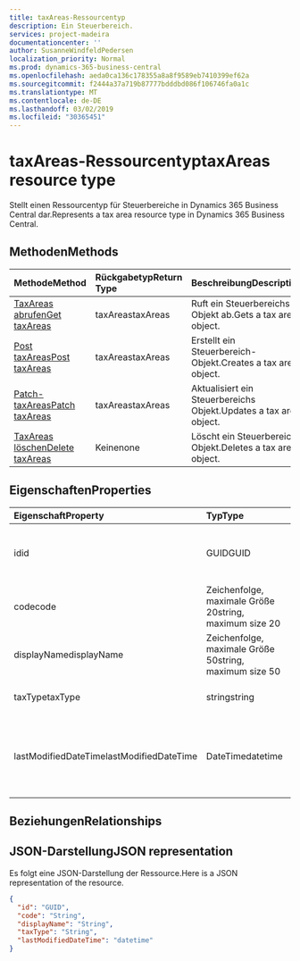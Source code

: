 ```yaml
---
title: taxAreas-Ressourcentyp
description: Ein Steuerbereich.
services: project-madeira
documentationcenter: ''
author: SusanneWindfeldPedersen
localization_priority: Normal
ms.prod: dynamics-365-business-central
ms.openlocfilehash: aeda0ca136c178355a8a8f9589eb7410399ef62a
ms.sourcegitcommit: f2444a37a719b87777bdddbd086f106746fa0a1c
ms.translationtype: MT
ms.contentlocale: de-DE
ms.lasthandoff: 03/02/2019
ms.locfileid: "30365451"
---
```

# <a name="taxareas-resource-type"></a><span data-ttu-id="c819d-103">taxAreas-Ressourcentyp</span><span class="sxs-lookup"><span data-stu-id="c819d-103">taxAreas resource type</span></span>
<span data-ttu-id="c819d-104">Stellt einen Ressourcentyp für Steuerbereiche in Dynamics 365 Business Central dar.</span><span class="sxs-lookup"><span data-stu-id="c819d-104">Represents a tax area resource type in Dynamics 365 Business Central.</span></span>

## <a name="methods"></a><span data-ttu-id="c819d-105">Methoden</span><span class="sxs-lookup"><span data-stu-id="c819d-105">Methods</span></span>
| <span data-ttu-id="c819d-106">Methode</span><span class="sxs-lookup"><span data-stu-id="c819d-106">Method</span></span>       | <span data-ttu-id="c819d-107">Rückgabetyp</span><span class="sxs-lookup"><span data-stu-id="c819d-107">Return Type</span></span>  |<span data-ttu-id="c819d-108">Beschreibung</span><span class="sxs-lookup"><span data-stu-id="c819d-108">Description</span></span>|
|:---------------|:--------|:----------|
|[<span data-ttu-id="c819d-109">TaxAreas abrufen</span><span class="sxs-lookup"><span data-stu-id="c819d-109">Get taxAreas</span></span>](../api/dynamics-taxarea-get.md)|<span data-ttu-id="c819d-110">taxAreas</span><span class="sxs-lookup"><span data-stu-id="c819d-110">taxAreas</span></span>|<span data-ttu-id="c819d-111">Ruft ein Steuerbereichs Objekt ab.</span><span class="sxs-lookup"><span data-stu-id="c819d-111">Gets a tax area object.</span></span>|
|[<span data-ttu-id="c819d-112">Post taxAreas</span><span class="sxs-lookup"><span data-stu-id="c819d-112">Post taxAreas</span></span>](../api/dynamics-create-taxarea.md)|<span data-ttu-id="c819d-113">taxAreas</span><span class="sxs-lookup"><span data-stu-id="c819d-113">taxAreas</span></span>|<span data-ttu-id="c819d-114">Erstellt ein Steuerbereich-Objekt.</span><span class="sxs-lookup"><span data-stu-id="c819d-114">Creates a tax area object.</span></span>|
|[<span data-ttu-id="c819d-115">Patch-taxAreas</span><span class="sxs-lookup"><span data-stu-id="c819d-115">Patch taxAreas</span></span>](../api/dynamics-taxarea-update.md)|<span data-ttu-id="c819d-116">taxAreas</span><span class="sxs-lookup"><span data-stu-id="c819d-116">taxAreas</span></span>|<span data-ttu-id="c819d-117">Aktualisiert ein Steuerbereichs Objekt.</span><span class="sxs-lookup"><span data-stu-id="c819d-117">Updates a tax area object.</span></span>|
|[<span data-ttu-id="c819d-118">TaxAreas löschen</span><span class="sxs-lookup"><span data-stu-id="c819d-118">Delete taxAreas</span></span>](../api/dynamics-taxarea-delete.md)|<span data-ttu-id="c819d-119">Keine</span><span class="sxs-lookup"><span data-stu-id="c819d-119">none</span></span>|<span data-ttu-id="c819d-120">Löscht ein Steuerbereichs Objekt.</span><span class="sxs-lookup"><span data-stu-id="c819d-120">Deletes a tax area object.</span></span>|

## <a name="properties"></a><span data-ttu-id="c819d-121">Eigenschaften</span><span class="sxs-lookup"><span data-stu-id="c819d-121">Properties</span></span>
| <span data-ttu-id="c819d-122">Eigenschaft</span><span class="sxs-lookup"><span data-stu-id="c819d-122">Property</span></span>     | <span data-ttu-id="c819d-123">Typ</span><span class="sxs-lookup"><span data-stu-id="c819d-123">Type</span></span>   |<span data-ttu-id="c819d-124">Beschreibung</span><span class="sxs-lookup"><span data-stu-id="c819d-124">Description</span></span>|
|:---------------|:--------|:----------|
|<span data-ttu-id="c819d-125">id</span><span class="sxs-lookup"><span data-stu-id="c819d-125">id</span></span>|<span data-ttu-id="c819d-126">GUID</span><span class="sxs-lookup"><span data-stu-id="c819d-126">GUID</span></span>|<span data-ttu-id="c819d-127">Die eindeutige ID des Steuerbereichs.</span><span class="sxs-lookup"><span data-stu-id="c819d-127">The unique ID of the tax area.</span></span> <span data-ttu-id="c819d-128">Nicht bearbeitbar.</span><span class="sxs-lookup"><span data-stu-id="c819d-128">Non-editable.</span></span>|
|<span data-ttu-id="c819d-129">code</span><span class="sxs-lookup"><span data-stu-id="c819d-129">code</span></span>|<span data-ttu-id="c819d-130">Zeichenfolge, maximale Größe 20</span><span class="sxs-lookup"><span data-stu-id="c819d-130">string, maximum size 20</span></span>| <span data-ttu-id="c819d-131">Der Code des Steuerbereichs.</span><span class="sxs-lookup"><span data-stu-id="c819d-131">The code of the tax area.</span></span>|
|<span data-ttu-id="c819d-132">displayName</span><span class="sxs-lookup"><span data-stu-id="c819d-132">displayName</span></span>|<span data-ttu-id="c819d-133">Zeichenfolge, maximale Größe 50</span><span class="sxs-lookup"><span data-stu-id="c819d-133">string, maximum size 50</span></span>| <span data-ttu-id="c819d-134">Der Anzeigename des Steuerbereichs.</span><span class="sxs-lookup"><span data-stu-id="c819d-134">The display name of the tax area.</span></span>|
|<span data-ttu-id="c819d-135">taxType</span><span class="sxs-lookup"><span data-stu-id="c819d-135">taxType</span></span>|<span data-ttu-id="c819d-136">string</span><span class="sxs-lookup"><span data-stu-id="c819d-136">string</span></span>|<span data-ttu-id="c819d-137">Der Steuertyp des Steuerbereichs.</span><span class="sxs-lookup"><span data-stu-id="c819d-137">The tax type of the tax area.</span></span>|
|<span data-ttu-id="c819d-138">lastModifiedDateTime</span><span class="sxs-lookup"><span data-stu-id="c819d-138">lastModifiedDateTime</span></span>|<span data-ttu-id="c819d-139">DateTime</span><span class="sxs-lookup"><span data-stu-id="c819d-139">datetime</span></span>|<span data-ttu-id="c819d-140">Der letzte DateTime-Steuerbereich wurde geändert.</span><span class="sxs-lookup"><span data-stu-id="c819d-140">The last datetime the tax area was modified.</span></span> <span data-ttu-id="c819d-141">Schreibgeschützt.</span><span class="sxs-lookup"><span data-stu-id="c819d-141">Read-Only.</span></span>|

## <a name="relationships"></a><span data-ttu-id="c819d-142">Beziehungen</span><span class="sxs-lookup"><span data-stu-id="c819d-142">Relationships</span></span>

## <a name="json-representation"></a><span data-ttu-id="c819d-143">JSON-Darstellung</span><span class="sxs-lookup"><span data-stu-id="c819d-143">JSON representation</span></span>

<span data-ttu-id="c819d-144">Es folgt eine JSON-Darstellung der Ressource.</span><span class="sxs-lookup"><span data-stu-id="c819d-144">Here is a JSON representation of the resource.</span></span>


```json
{
  "id": "GUID",
  "code": "String",
  "displayName": "String",
  "taxType": "String",
  "lastModifiedDateTime": "datetime"
}
```



